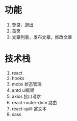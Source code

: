 # 功能
1. 登录，退出
2. 首页
3. 文章列表，发布文章，修改文章

# 技术栈
1. react
2. hooks
3. mobx 状态管理
4. antd ui框架
5. axios 接口请求
6. react-router-dom 路由
7. react-quill 富文本
8. sass